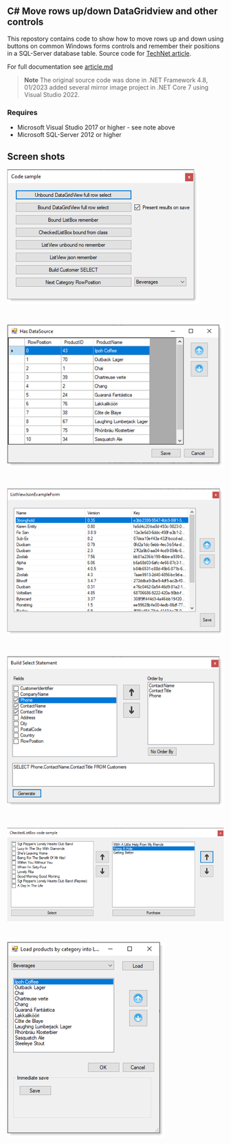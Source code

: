 ## C# Move rows up/down DataGridview and other controls
This repostory contains code to show how to move rows up and down using buttons on common Windows forms controls and remember their positions in a SQL-Server database table.
Source code for [TechNet article](https://social.technet.microsoft.com/wiki/contents/articles/51662.c-datagridview-listbox-checklistbox-listview-move-items-updown.aspx). 


For full documentation see [article.md](article.md)


> **Note**
> The original source code was done in .NET Framework 4.8, 01/2023 added several mirror image project in .NET Core 7 using Visual Studio 2022.

### Requires
- Microsoft Visual Studio 2017 or higher - see note above
- Microsoft SQL-Server 2012 or higher

## Screen shots

![img](assets/figure1.png)

</br>

![img](assets/figure2.png)

</br>

![img](assets/figure3.png)

</br>

![img](assets/figure4.png)

</br>

![img](assets/figure5.png)

</br>

![img](assets/figure6.png)